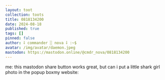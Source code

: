 ```yaml
---
layout: toot
collection: toots
title: 0818134200
date: 2024-08-18
published: true
tags: []
pinned: false
author: ⸸ commander ░ nova ⸸ :~$
avatar: /img/avatar/daemon.jpeg
mastodon: https://mastodon.online/@cmdr_nova/0818134200
---
```


me: this mastodon share button works great, but can i put a little shark girl photo in the popup boxmy website:
